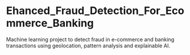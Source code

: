 # Ehanced_Fraud_Detection_For_Ecommerce_Banking
Machine learning project to detect fraud in e-commerce and banking transactions using geolocation, pattern analysis and explainable AI.

